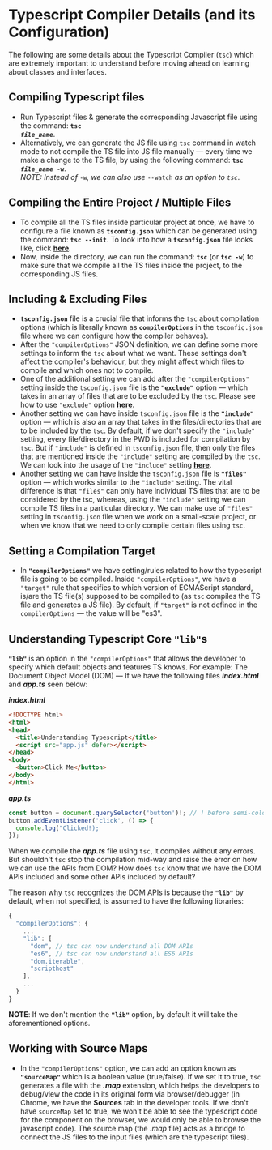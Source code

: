 # Typescript Compiler Details (and its Configuration)

The following are some details about the Typescript Compiler (`tsc`) which are extremely important to understand before moving ahead on learning about classes and interfaces.

## Compiling Typescript files

- Run Typescript files & generate the corresponding Javascript file using the command: **<code>tsc <em>file_name</em></code>**.
- Alternatively, we can generate the JS file using `tsc` command in watch mode to not compile the TS file into JS file manually &mdash; every time we make a change to the TS file, by using the following command: **<code>tsc <em>file_name</em> -w</code>**. <br> *NOTE: Instead of* `-w`*, we can also use* `--watch` *as an option to `tsc`*.

## Compiling the Entire Project / Multiple Files

- To compile all the TS files inside particular project at once, we have to configure a file known as **`tsconfig.json`** which can be generated using the command: **`tsc --init`**. To look into how a **`tsconfig.json`** file looks like, click **[here](https://github.com/Ch-sriram/typescript/blob/c9fe2ff7043c9182723a972de6564feaa1f918d0/fetchjson/tsconfig.json)**.
- Now, inside the directory, we can run the command: **`tsc`** (or **`tsc -w`**) to make sure that we compile all the TS files inside the project, to the corresponding JS files.

## Including & Excluding Files

- **`tsconfig.json`** file is a crucial file that informs the `tsc` about compilation options (which is literally known as **`compilerOptions`** in the `tsconfig.json` file where we can configure how the compiler behaves).
- After the `"compilerOptions"` JSON definition, we can define some more settings to inform the `tsc` about what we want. These settings don't affect the compiler's behaviour, but they might affect which files to compile and which ones not to compile.
- One of the additional setting we can add after the `"compilerOptions"` setting inside the `tsconfig.json` file is the **`"exclude"`** option &mdash; which takes in an array of files that are to be excluded by the `tsc`. Please see how to use `"exclude"` option **[here](https://github.com/Ch-sriram/typescript/blob/709d22b1ff6bf27eb7e301b8e2d9eb5ae8b5b6cf/fetchjson/tsconfig.json#L69)**.
- Another setting we can have inside `tsconfig.json` file is the **`"include"`** option &mdash; which is also an array that takes in the files/directories that are to be included by the `tsc`. By default, if we don't specify the `"include"` setting, every file/directory in the PWD is included for compilation by `tsc`. But if `"include"` is defined in `tsconfig.json` file, then only the files that are mentioned inside the `"include"` setting are compiled by the `tsc`. We can look into the usage of the `"include"` setting **[here](https://github.com/Ch-sriram/typescript/blob/709d22b1ff6bf27eb7e301b8e2d9eb5ae8b5b6cf/fetchjson/tsconfig.json#L75)**.
- Another setting we can have inside the `tsconfig.json` file is **`"files"`** option &mdash; which works similar to the `"include"` setting. The vital difference is that `"files"` can only have individual TS files that are to be considered by the tsc, whereas, using the `"include"` setting we can compile TS files in a particular directory. We can make use of `"files"` setting in `tsconfig.json` file when we work on a small-scale project, or when we know that we need to only compile certain files using `tsc`.

## Setting a Compilation Target

- In **`"compilerOptions"`** we have setting/rules related to how the typescript file is going to be compiled. Inside `"compilerOptions"`, we have a `"target"` rule that specifies to which version of ECMAScript standard, is/are the TS file(s) supposed to be compiled to (as `tsc` compiles the TS file and generates a JS file). By default, if `"target"` is not defined in the `compilerOptions` &mdash; the value will be "es3".

## Understanding Typescript Core `"lib"`s

**`"lib"`** is an option in the `"compilerOptions"` that allows the developer to specify which default objects and features TS knows. For example: The Document Object Model (DOM) &mdash; If we have the following files ***index.html*** and ***app.ts*** seen below:

***index.html***

```html
<!DOCTYPE html>
<html>
<head>
  <title>Understanding Typescript</title>
  <script src="app.js" defer></script>
</head>
<body>
  <button>Click Me</button>
</body>
</html>
```

***app.ts***

```ts
const button = document.querySelector('button')!; // ! before semi-colon is used to tell TS that `button` won't be null, and we'll definitely get a value
button.addEventListener('click', () => {
  console.log("Clicked!);
});
```

When we compile the ***app.ts*** file using `tsc`, it compiles without any errors. But shouldn't `tsc` stop the compilation mid-way and raise the error on how we can use the APIs from DOM? How does `tsc` know that we have the DOM APIs included and some other APIs included by default?

The reason why `tsc` recognizes the DOM APIs is because the **`"lib"`** by default, when not specified, is assumed to have the following libraries:

```js
{
  "compilerOptions": {
    ...
    "lib": [
      "dom", // tsc can now understand all DOM APIs
      "es6", // tsc can now understand all ES6 APIs
      "dom.iterable",
      "scripthost"
    ],
    ...
  }
}
```

**NOTE**: If we don't mention the **`"lib"`** option, by default it will take the aforementioned options.

## Working with Source Maps

- In the `"compilerOptions"` option, we can add an option known as **`"sourceMap"`** which is a boolean value (true/false). If we set it to true, `tsc` generates a file with the ***.map*** extension, which helps the developers to debug/view the code in its original form via browser/debugger (in Chrome, we have the **Sources** tab in the developer tools. If we don't have `sourceMap` set to true, we won't be able to see the typescript code for the component on the browser, we would only be able to browse the javascript code). The source map (the *.map* file) acts as a bridge to connect the JS files to the input files (which are the typescript files).
